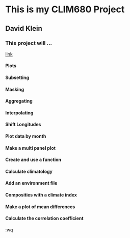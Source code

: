 # This is my CLIM680 Project

## David Klein

### This project will ...

[link](www.google.com)

#### Plots

#### Subsetting

#### Masking

#### Aggregating

#### Interpolating

#### Shift Longitudes

#### Plot data by month

#### Make a multi panel plot

#### Create and use a function

#### Calculate climatology

#### Add an environment file

#### Composities with a climate index

#### Make a plot of mean differences

#### Calculate the correlation coefficient
:wq


